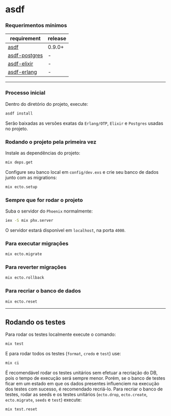 # asdf

### Requerimentos mínimos

| requirement                                               | release |
| --------------------------------------------------------- | ------- |
| [asdf](https://asdf-vm.com/)                              | 0.9.0+  |
| [asdf-postgres](https://github.com/smashedtoatoms/asdf-postgres#dependencies) | - |
| [asdf-elixir](https://github.com/asdf-vm/asdf-elixir#install)                 | - |
| [asdf-erlang](https://github.com/asdf-vm/asdf-erlang#install)                 | - |


---

### Processo inicial

Dentro do diretório do projeto, execute:

```sh
asdf install
```

Serão baixadas as versões exatas da `Erlang/OTP`, `Elixir` e `Postgres` usadas no projeto.

### Rodando o projeto pela primeira vez

Instale as dependências do projeto:

```sh
mix deps.get
```

Configure seu banco local em `config/dev.exs` e crie seu banco de dados junto com as migrations:

```sh
mix ecto.setup
```

### Sempre que for rodar o projeto

Suba o servidor do `Phoenix` normalmente:

```sh
iex -S mix phx.server
```

O servidor estará disponível em `localhost`, na porta `4000`.

### Para executar migrações

```sh
mix ecto.migrate
```

### Para reverter migrações

```sh
mix ecto.rollback
```

### Para recriar o banco de dados

```sh
mix ecto.reset
```

---

## Rodando os testes

Para rodar os testes localmente execute o comando:

```sh
mix test
```

E para rodar todos os testes (`format`, `credo` e `test`) use:

```sh
mix ci
```

É recomendável rodar os testes unitários sem efetuar a recriação do DB, pois o tempo de execução será
sempre menor. Porém, se o banco de testes ficar em um estado em que os dados presentes influenciem na
execução dos testes com sucesso, é recomendado recriá-lo.
Para recriar o banco de testes, rodar as seeds e os testes unitários
(`ecto.drop`, `ecto.create`, `ecto.migrate`, `seeds` e `test`) execute:

```sh
mix test.reset
```
